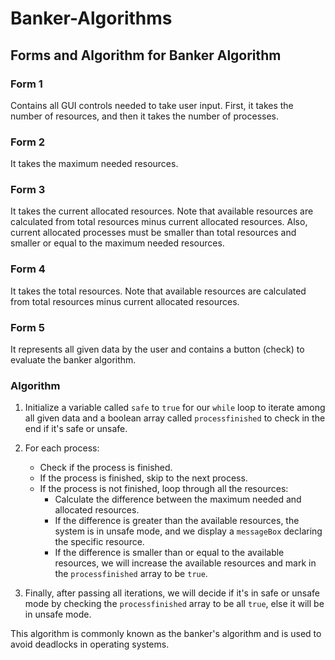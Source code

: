 # Banker-Algorithms
## Forms and Algorithm for Banker Algorithm

### Form 1
Contains all GUI controls needed to take user input. First, it takes the number of resources, and then it takes the number of processes.

### Form 2
It takes the maximum needed resources.

### Form 3
It takes the current allocated resources. Note that available resources are calculated from total resources minus current allocated resources. Also, current allocated processes must be smaller than total resources and smaller or equal to the maximum needed resources.

### Form 4
It takes the total resources. Note that available resources are calculated from total resources minus current allocated resources.

### Form 5
It represents all given data by the user and contains a button (check) to evaluate the banker algorithm.

### Algorithm
1. Initialize a variable called `safe` to `true` for our `while` loop to iterate among all given data and a boolean array called `processfinished` to check in the end if it's safe or unsafe.

2. For each process:
   - Check if the process is finished.
   - If the process is finished, skip to the next process.
   - If the process is not finished, loop through all the resources:
     - Calculate the difference between the maximum needed and allocated resources.
     - If the difference is greater than the available resources, the system is in unsafe mode, and we display a `messageBox` declaring the specific resource.
     - If the difference is smaller than or equal to the available resources, we will increase the available resources and mark in the `processfinished` array to be `true`.

3. Finally, after passing all iterations, we will decide if it's in safe or unsafe mode by checking the `processfinished` array to be all `true`, else it will be in unsafe mode.

This algorithm is commonly known as the banker's algorithm and is used to avoid deadlocks in operating systems.

